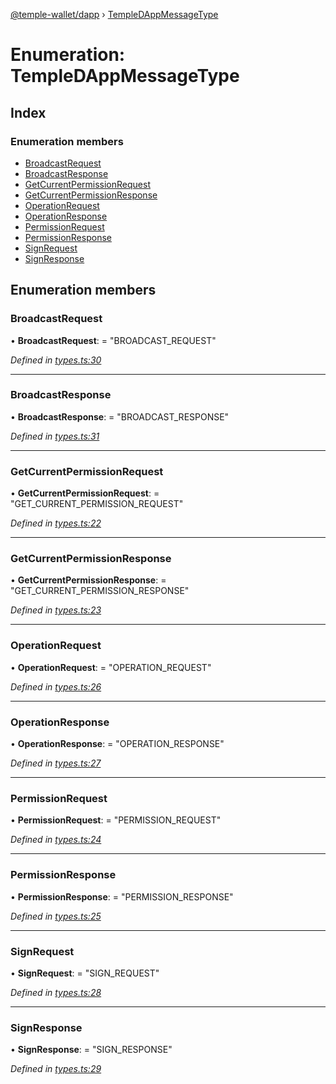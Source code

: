 [@temple-wallet/dapp](../README.md) › [TempleDAppMessageType](templedappmessagetype.md)

# Enumeration: TempleDAppMessageType

## Index

### Enumeration members

* [BroadcastRequest](templedappmessagetype.md#broadcastrequest)
* [BroadcastResponse](templedappmessagetype.md#broadcastresponse)
* [GetCurrentPermissionRequest](templedappmessagetype.md#getcurrentpermissionrequest)
* [GetCurrentPermissionResponse](templedappmessagetype.md#getcurrentpermissionresponse)
* [OperationRequest](templedappmessagetype.md#operationrequest)
* [OperationResponse](templedappmessagetype.md#operationresponse)
* [PermissionRequest](templedappmessagetype.md#permissionrequest)
* [PermissionResponse](templedappmessagetype.md#permissionresponse)
* [SignRequest](templedappmessagetype.md#signrequest)
* [SignResponse](templedappmessagetype.md#signresponse)

## Enumeration members

###  BroadcastRequest

• **BroadcastRequest**: = "BROADCAST_REQUEST"

*Defined in [types.ts:30](https://github.com/madfish-solutions/thanoswallet-dapp/blob/d3a40a5/src/types.ts#L30)*

___

###  BroadcastResponse

• **BroadcastResponse**: = "BROADCAST_RESPONSE"

*Defined in [types.ts:31](https://github.com/madfish-solutions/thanoswallet-dapp/blob/d3a40a5/src/types.ts#L31)*

___

###  GetCurrentPermissionRequest

• **GetCurrentPermissionRequest**: = "GET_CURRENT_PERMISSION_REQUEST"

*Defined in [types.ts:22](https://github.com/madfish-solutions/thanoswallet-dapp/blob/d3a40a5/src/types.ts#L22)*

___

###  GetCurrentPermissionResponse

• **GetCurrentPermissionResponse**: = "GET_CURRENT_PERMISSION_RESPONSE"

*Defined in [types.ts:23](https://github.com/madfish-solutions/thanoswallet-dapp/blob/d3a40a5/src/types.ts#L23)*

___

###  OperationRequest

• **OperationRequest**: = "OPERATION_REQUEST"

*Defined in [types.ts:26](https://github.com/madfish-solutions/thanoswallet-dapp/blob/d3a40a5/src/types.ts#L26)*

___

###  OperationResponse

• **OperationResponse**: = "OPERATION_RESPONSE"

*Defined in [types.ts:27](https://github.com/madfish-solutions/thanoswallet-dapp/blob/d3a40a5/src/types.ts#L27)*

___

###  PermissionRequest

• **PermissionRequest**: = "PERMISSION_REQUEST"

*Defined in [types.ts:24](https://github.com/madfish-solutions/thanoswallet-dapp/blob/d3a40a5/src/types.ts#L24)*

___

###  PermissionResponse

• **PermissionResponse**: = "PERMISSION_RESPONSE"

*Defined in [types.ts:25](https://github.com/madfish-solutions/thanoswallet-dapp/blob/d3a40a5/src/types.ts#L25)*

___

###  SignRequest

• **SignRequest**: = "SIGN_REQUEST"

*Defined in [types.ts:28](https://github.com/madfish-solutions/thanoswallet-dapp/blob/d3a40a5/src/types.ts#L28)*

___

###  SignResponse

• **SignResponse**: = "SIGN_RESPONSE"

*Defined in [types.ts:29](https://github.com/madfish-solutions/thanoswallet-dapp/blob/d3a40a5/src/types.ts#L29)*
